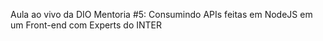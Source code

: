 Aula ao vivo da DIO
Mentoria #5: Consumindo APIs feitas em NodeJS em um Front-end com Experts do INTER
